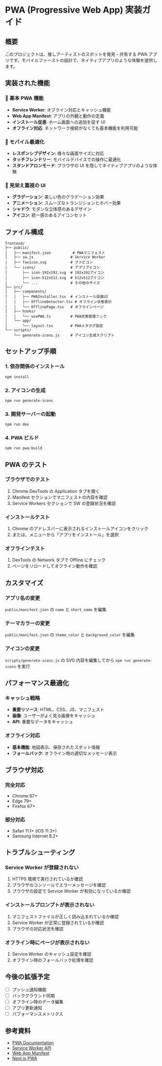 # PWA (Progressive Web App) 実装ガイド

## 概要

このプロジェクトは、推しアーティストのスポットを発見・共有する PWA アプリです。モバイルファーストの設計で、ネイティブアプリのような体験を提供します。

## 実装された機能

### 🚀 基本 PWA 機能

- **Service Worker**: オフライン対応とキャッシュ機能
- **Web App Manifest**: アプリの外観と動作の定義
- **インストール促進**: ホーム画面への追加を促す UI
- **オフライン対応**: ネットワーク接続がなくても基本機能を利用可能

### 📱 モバイル最適化

- **レスポンシブデザイン**: 様々な画面サイズに対応
- **タッチフレンドリー**: モバイルデバイスでの操作に最適化
- **スタンドアロンモード**: ブラウザの UI を隠してネイティブアプリのような体験

### 🎨 見栄え重視の UI

- **グラデーション**: 美しい色のグラデーション効果
- **アニメーション**: スムーズなトランジションとホバー効果
- **シャドウ**: モダンな立体感のあるデザイン
- **アイコン**: 統一感のあるアイコンセット

## ファイル構成

```
frontend/
├── public/
│   ├── manifest.json          # PWAマニフェスト
│   ├── sw.js                 # Service Worker
│   ├── favicon.svg           # ファビコン
│   └── icons/                # アプリアイコン
│       ├── icon-192x192.svg  # 192x192アイコン
│       ├── icon-512x512.svg  # 512x512アイコン
│       └── ...               # その他のサイズ
├── src/
│   ├── components/
│   │   ├── PWAInstaller.tsx  # インストール促進UI
│   │   ├── OfflineDetector.tsx # オフライン状態表示
│   │   └── OfflinePage.tsx   # オフラインページ
│   ├── hooks/
│   │   └── usePWA.ts         # PWA状態管理フック
│   └── app/
│       └── layout.tsx        # PWAメタタグ設定
└── scripts/
    └── generate-icons.js     # アイコン生成スクリプト
```

## セットアップ手順

### 1. 依存関係のインストール

```bash
npm install
```

### 2. アイコンの生成

```bash
npm run generate-icons
```

### 3. 開発サーバーの起動

```bash
npm run dev
```

### 4. PWA ビルド

```bash
npm run pwa:build
```

## PWA のテスト

### ブラウザでのテスト

1. Chrome DevTools の Application タブを開く
2. Manifest セクションでマニフェストの内容を確認
3. Service Workers セクションで SW の登録状況を確認

### インストールテスト

1. Chrome のアドレスバーに表示されるインストールアイコンをクリック
2. または、メニューから「アプリをインストール」を選択

### オフラインテスト

1. DevTools の Network タブで Offline にチェック
2. ページをリロードしてオフライン動作を確認

## カスタマイズ

### アプリ名の変更

`public/manifest.json` の `name` と `short_name` を編集

### テーマカラーの変更

`public/manifest.json` の `theme_color` と `background_color` を編集

### アイコンの変更

`scripts/generate-icons.js` の SVG 内容を編集してから `npm run generate-icons` を実行

## パフォーマンス最適化

### キャッシュ戦略

- **重要リソース**: HTML、CSS、JS、マニフェスト
- **画像**: ユーザーがよく見る画像をキャッシュ
- **API**: 重要なデータをキャッシュ

### オフライン対応

- **基本機能**: 地図表示、保存されたスポット情報
- **フォールバック**: オフライン時の適切なメッセージ表示

## ブラウザ対応

### 完全対応

- Chrome 67+
- Edge 79+
- Firefox 67+

### 部分対応

- Safari 11.1+ (iOS 11.3+)
- Samsung Internet 8.2+

## トラブルシューティング

### Service Worker が登録されない

1. HTTPS 環境で実行されているか確認
2. ブラウザのコンソールでエラーメッセージを確認
3. ブラウザの設定で Service Worker が有効になっているか確認

### インストールプロンプトが表示されない

1. マニフェストファイルが正しく読み込まれているか確認
2. Service Worker が正常に登録されているか確認
3. ブラウザの対応状況を確認

### オフライン時にページが表示されない

1. Service Worker のキャッシュ設定を確認
2. オフライン時のフォールバック処理を確認

## 今後の拡張予定

- [ ] プッシュ通知機能
- [ ] バックグラウンド同期
- [ ] オフライン時のデータ編集
- [ ] アプリ更新通知
- [ ] パフォーマンスメトリクス

## 参考資料

- [PWA Documentation](https://web.dev/progressive-web-apps/)
- [Service Worker API](https://developer.mozilla.org/en-US/docs/Web/API/Service_Worker_API)
- [Web App Manifest](https://developer.mozilla.org/en-US/docs/Web/Manifest)
- [Next.js PWA](https://nextjs.org/docs/app/building-your-application/optimizing/progressive-web-apps)

